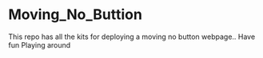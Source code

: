 # Moving_No_Buttion
This repo has all the kits for deploying a moving no button webpage.. Have fun Playing around
